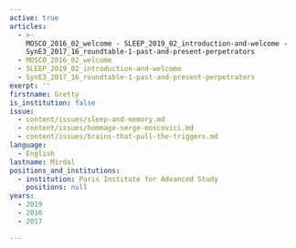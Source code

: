 ```yaml
---
active: true
articles:
  - >-
    MOSCO_2016_02_welcome - SLEEP_2019_02_introduction-and-welcome -
    SynE3_2017_16_roundtable-1-past-and-present-perpetrators
  - MOSCO_2016_02_welcome
  - SLEEP_2019_02_introduction-and-welcome
  - SynE3_2017_16_roundtable-1-past-and-present-perpetrators
exerpt: ''
firstname: Gretty
is_institution: false
issue:
  - content/issues/sleep-and-memory.md
  - content/issues/hommage-serge-moscovici.md
  - content/issues/brains-that-pull-the-triggers.md
language:
  - English
lastname: Mirdal
positions_and_institutions:
  - institution: Paris Institute for Advanced Study
    positions: null
years:
  - 2019
  - 2016
  - 2017

---
```

